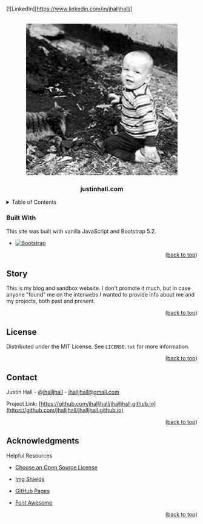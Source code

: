 <a name="readme-top"></a>

[![LinkedIn][https://www.linkedin.com/in/jhalljhall/]

<!-- PROJECT LOGO -->
<br />
<div align="center">
  <a href="https://github.com/jhalljhall/jhalljhall.github.io/edit/main/README.md">
    <img src="https://github.com/jhalljhall/jhalljhall.github.io/blob/main/images/jdh_coal_pile_puzzle.png" alt="Logo" width="400">
  </a>

  <h3 align="center">justinhall.com</h3>

</div>

<!-- TABLE OF CONTENTS -->
<details>
  <summary>Table of Contents</summary>
  <ol>
    <li><a href="#built-with">Built With</a></li>
    <li><a href="#usage">Story</a></li>
    <li><a href="#license">License</a></li>
    <li><a href="#contact">Contact</a></li>
    <li><a href="#acknowledgments">Acknowledgments</a></li>
  </ol>
</details>

### Built With

This site was built with vanilla JavaScript and Bootstrap 5.2.

* [![Bootstrap][Bootstrap.com]][Bootstrap-url]

<p align="right">(<a href="#readme-top">back to top</a>)</p>

<!-- STORY-->
## Story

This is my blog and sandbox website. I don't promote it much, but in case anyone "found" me on the interwebs I wanted to provide info about me and my projects, both past and present.

<p align="right">(<a href="#readme-top">back to top</a>)</p>

<!-- LICENSE -->
## License

Distributed under the MIT License. See `LICENSE.txt` for more information.

<p align="right">(<a href="#readme-top">back to top</a>)</p>

<!-- CONTACT -->
## Contact

Justin Hall - [@jhalljhall](https://twitter.com/jhalljhall) - jhalljhall@gmail.com

Project Link: [https://github.com/jhalljhall/jhalljhall.github.io](https://github.com/jhalljhall/jhalljhall.github.io)

<p align="right">(<a href="#readme-top">back to top</a>)</p>

<!-- ACKNOWLEDGMENTS -->
## Acknowledgments

Helpful Resources

* [Choose an Open Source License](https://choosealicense.com)

* [Img Shields](https://shields.io)
* [GitHub Pages](https://pages.github.com)
* [Font Awesome](https://fontawesome.com)


<p align="right">(<a href="#readme-top">back to top</a>)</p>

[Bootstrap.com]: https://img.shields.io/badge/Bootstrap-563D7C?style=for-the-badge&logo=bootstrap&logoColor=white
[Bootstrap-url]: https://getbootstrap.com
